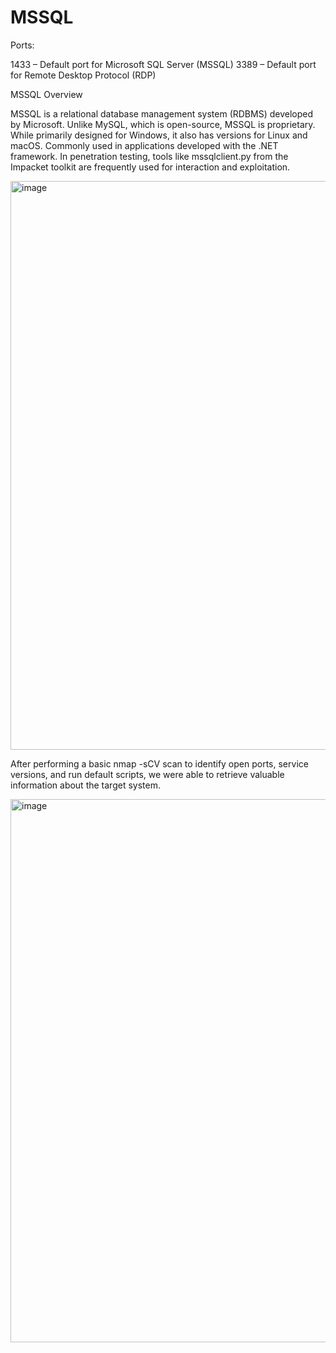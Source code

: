 # MSSQL

Ports:

1433 – Default port for Microsoft SQL Server (MSSQL)
3389 – Default port for Remote Desktop Protocol (RDP)

MSSQL Overview

MSSQL is a relational database management system (RDBMS) developed by Microsoft.
Unlike MySQL, which is open-source, MSSQL is proprietary.
While primarily designed for Windows, it also has versions for Linux and macOS.
Commonly used in applications developed with the .NET framework.
In penetration testing, tools like mssqlclient.py from the Impacket toolkit are frequently used for interaction and exploitation.


<img width="971" height="910" alt="image" src="https://github.com/user-attachments/assets/482d6eac-7859-4b2c-879e-a450da8ebe14" />

After performing a basic nmap -sCV scan to identify open ports, service versions, and run default scripts, we were able to retrieve valuable information about the target system.

<img width="1052" height="869" alt="image" src="https://github.com/user-attachments/assets/ae412052-106a-4a18-9929-a62b79664e1d" />
